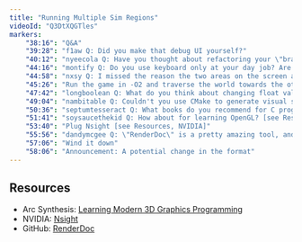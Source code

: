 ```yaml
---
title: "Running Multiple Sim Regions"
videoId: "Q3DtXQGTles"
markers:
    "38:16": "Q&A"
    "39:28": "f1aw Q: Did you make that debug UI yourself?"
    "40:12": "nyeecola Q: Have you thought about refactoring your \"brain\" code to make use of virtual methods? Switch statements on \"type\" is basically replicating the type system and is a bit of a code smell"
    "44:16": "montify Q: Do you use keyboard only at your day job? Are you faster without the mouse?"
    "44:58": "nxsy Q: I missed the reason the two areas on the screen are discontinuous. Are these two sim regions of a larger world?"
    "45:26": "Run the game in -O2 and traverse the world towards the other sim region"
    "47:42": "longboolean Q: What do you think about changing float values in the debug system by the distance you drag? Example: longer drag distance == bigger increments / decrements of the value, shorter drag distance == smaller increment / decrements"
    "49:04": "nambitable Q: Couldn't you use CMake to generate visual studio solutions for windows?"
    "50:36": "septumtesseract Q: What books do you recommend for C programming?"
    "51:41": "soysaucethekid Q: How about for learning OpenGL? [see Resources, Arc Synthesis]"
    "53:40": "Plug Nsight [see Resources, NVIDIA]"
    "55:56": "dandymcgee Q: \"RenderDoc\" is a pretty amazing tool, and I've found it to be more compatible than Nsight [see Resources, GitHub]"
    "57:06": "Wind it down"
    "58:06": "Announcement: A potential change in the format"
---
```


## Resources

* Arc Synthesis: [Learning Modern 3D Graphics Programming](https://bitbucket.org/alfonse/gltut/wiki/Home)
* NVIDIA: [Nsight](http://www.nvidia.com/object/nsight.html)
* GitHub: [RenderDoc](https://github.com/baldurk/renderdoc)
